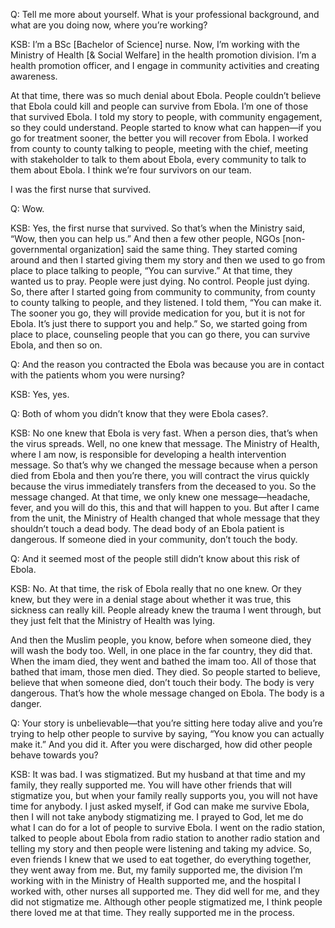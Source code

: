 Q: Tell me more about yourself. What is your professional background, and what are you doing now, where you’re working?

KSB: I’m a BSc [Bachelor of Science] nurse. Now, I’m working with the Ministry of Health [& Social Welfare] in the health promotion division. I’m a health promotion officer, and I engage in community activities and creating awareness.

At that time, there was so much denial about Ebola.  People couldn’t believe that Ebola could kill and people can survive from Ebola.  I’m one of those that survived Ebola. I told my story to people, with community engagement, so they could understand. People started to know what can happen—if you go for treatment sooner, the better you will recover from Ebola. I worked from county to county talking to people, meeting with the chief, meeting with stakeholder to talk to them about Ebola, every community to talk to them about Ebola.  I think we’re four survivors on our team.

I was the first nurse that survived.

Q: Wow.

KSB: Yes, the first nurse that survived. So that’s when the Ministry said, “Wow, then you can help us.” And then a few other people, NGOs [non-governmental organization] said the same thing. They started coming around and then I started giving them my story and then we used to go from place to place talking to people, “You can survive.” At that time, they wanted us to pray. People were just dying. No control. People just dying. So, there after I started going from community to community, from county to county talking to people, and they listened. I told them, “You can make it. The sooner you go, they will provide medication for you, but it is not for Ebola. It’s just there to support you and help.” So, we started going from place to place, counseling people that you can go there, you can survive Ebola, and then so on.

Q: And the reason you contracted the Ebola was because you are in contact with the patients whom you were nursing?

KSB: Yes, yes.

Q: Both of whom you didn’t know that they were Ebola cases?.

KSB: No one knew that Ebola is very fast. When a person dies, that’s when the virus spreads. Well, no one knew that message. The Ministry of Health, where I am now, is responsible for developing a health intervention message. So that’s why we changed the message because when a person died from Ebola and then you’re there, you will contract the virus quickly because the virus immediately transfers from the deceased to you. So the message changed. At that time, we only knew one message—headache, fever, and you will do this, this and that will happen to you. But after I came from the unit, the Ministry of Health changed that whole message that they shouldn’t touch a dead body. The dead body of an Ebola patient is dangerous. If someone died in your community, don’t touch the body.

Q: And it seemed most of the people still didn’t know about this risk of Ebola.

KSB: No. At that time, the risk of Ebola really that no one knew.  Or they knew, but they were in a denial stage about whether it was true, this sickness can really kill. People
already knew the trauma I went through, but they just felt that the Ministry of Health was lying.

And then the Muslim people, you know, before when someone died, they will wash the body too. Well, in one place in the far country, they did that. When the imam died, they went and bathed the imam too. All of those that bathed that imam, those men died. They died. So people started to believe, believe that when someone died, don’t touch their body. The body is very dangerous. That’s how the whole message changed on Ebola. The body is a danger.

Q: Your story is unbelievable—that you’re sitting here today alive and you’re trying to help other people to survive by saying, “You know you can actually make it.” And you did it. After you were discharged, how did other people behave towards you?

KSB: It was bad.  I was stigmatized. But my husband at that time and my family, they really supported me. You will have other friends that will stigmatize you, but when your family really supports you, you will not have time for anybody. I just asked myself, if God can make me survive Ebola, then I will not take anybody stigmatizing me.  I prayed to God, let me do what I can do for a lot of people to survive Ebola. I went on the radio station, talked to people about Ebola from radio station to another radio station and telling my story and then people were listening and taking my advice. So, even friends I knew that we used to eat together, do everything together, they went away from me. But, my family supported me, the division I’m working with in the Ministry of Health supported me, and the hospital I worked with, other nurses all supported me. They did well for me, and they did not stigmatize me. Although other people stigmatized me, I think people there loved me at that time. They really supported me in the process.
